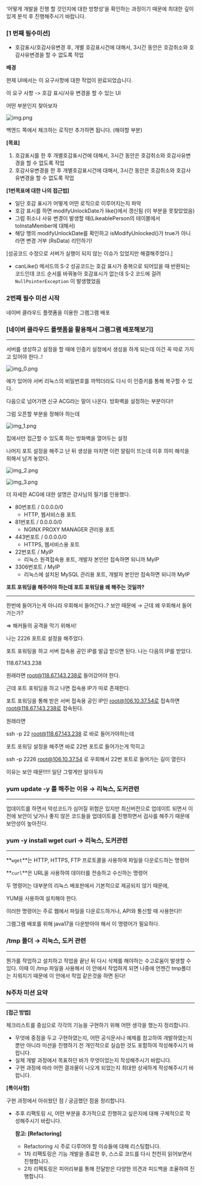 ‘어떻게 개발을 진행 할 것인지에 대한 방향성’을 확인하는 과정이기 때문에 최대한 깊이있게 분석 후 진행해주시기 바랍니다.

### [1 번째 필수미션] 

- 호감표시/호감사유변경 후, 개별 호감표시건에 대해서, 3시간 동안은 호감취소와 호감사유변경을 할 수 없도록 작업

**배경**

현재 UI에서는 이 요구사항에 대한 작업이 완료되었습니다.

이 요구 사항 -> 호감 표시/사유 변경을 할 수 있는 UI

어떤 부분인지 찾아보자

![img.png](images/img.png)

백엔드 쪽에서 체크하는 로직만 추가하면 됩니다. (해야할 부분)

**[목표]**

1. 호감표시를 한 후 개별호감표시건에 대해서, 3시간 동안은 호감취소와 호감사유변경을 할 수 없도록 작업
2. 호감사유변경을 한 후 개별호감표시건에 대해서, 3시간 동안은 호감취소와 호감사유변경을 할 수 없도록 작업

**[1번목표에 대한 나의 접근법]**

- 일단 호감 표시가 어떻게 어떤 로직으로 이루어지는지 파악
- 호감 표시를 하면 modifyUnlockDate가 like()에서 갱신됨 (이 부분을 못찾았었음)
- 그럼 취소나 사유 변경이 발생할 때(LikeablePerson의 테이블에서 toInstaMember에 대해서)
- 해당 행의 modifyUnlockDate를 확인하고 isModifyUnlocked()가 true가 아니라면 변경 거부 (RsData) 리턴하기!

[성공코드 수정으로 서버가 실행이 되지 않는 이슈가 있었지만 해결해주었다.]
- canLike() 메서드의 S-2 성공코드는 호감 표시가 중복으로 되어있을 때 반환되는 코드인데 코드 순서를 바꿔놓아 호감표시가 없는데 S-2 코드에 걸려 `NullPointerException` 이 발생했었음 

### 2번째 필수 미션 시작

네이버 클라우드 플랫폼을 이용한 그램그램 배포

### [네이버 클라우드 플랫폼을 활용해서 그램그램 배포해보기]

---

서버를 생성하고 설정을 할 때에 인증키 설정에서 생성을 하게 되는데 이건 꼭 따로 가지고 있어야 한다..!

![img_0.png](images/img_0.png)

얘가 있어야 서버 리눅스의 비밀번호를 까먹더라도 다시 이 인증키를 통해 복구할 수 있다.

다음으로 넘어가면 신규 ACG라는 말이 나온다. 방화벽을 설정하는 부분이다!!

그럼 오픈할 부분을 정해야 하는데

![img_1.png](images/img_1.png)

집에서만 접근할 수 있도록 하는 방화벽을 열어두는 설정

나머지 포트 설정을 해주고 난 뒤 생성을 마치면 이런 알림이 뜨는데 이후 의미 해석을 위해서 남겨 놓았다.

![img_2.png](images/img_2.png)

![img_3.png](images/img_3.png)

더 자세한 ACG에 대한 설명은 강사님의 필기를 인용했다.

- 80번포트 / 0.0.0.0/0
  - HTTP, 웹서비스용 포트
- 81번포트 / 0.0.0.0/0
  - NGINX PROXY MANAGER 관리용 포트
- 443번포트 / 0.0.0.0/0
  - HTTPS, 웹서비스용 포트
- 22번포트 / MyIP
  - 리눅스 원격접속용 포트, 개발자 본인만 접속하면 되니까 MyIP
- 3306번포트 / MyIP
  - 리눅스에 설치된 MySQL 관리용 포트, 개발자 본인만 접속하면 되니까 MyIP

**포트 포워딩을 해주어야 하는데 포트 포워딩을 왜 해주는 것일까?**

---

한번에 들어가는게 아니라 우회해서 들어간다..? 보안 때문에 → 근데 왜 우회해서 들어가는가?

⇒ 해커들의 공격을 막기 위해서!

나는 2226 포트로 설정을 해주었다.

포트 포워팅을 하고 서버 접속용 공인 IP를 발급 받으면 된다. 나는 다음의 IP를 받았다.

118.67.143.238

원래라면 root@118.67.143.238로 들어갔어야 한다.

근데 포트 포워딩을 하고 나면 접속용 IP가 따로 존재한다.

포트 포워딩을 통해 받은 서버 접속용 공인 IP인 root@106.10.37.54로 접속하면 root@118.67.143.238로 접속된다.

원래라면

ssh -p 22 root@118.67.143.238 로 바로 들어가야하는데

포트 포워딩 설정을 해주면 바로 22번 포트로 들어가는게 막히고

ssh -p 2226 root@106.10.37.54 로 우회해서 22번 포트로 들어가는 길이 열린다

이유는 보안 때문!!!!! 일단 그렇게만 알아두자

### yum update -y 를 해주는 이유 → 리눅스, 도커관련

---

업데이트를 하면서 악성코드가 심어질 위험은 있지만 최신버전으로 업데이트 되면서 이전에 보안이 낮거나 좋지 않은 코드들을 업데이트를 진행하면서 검사를 해주기 때문에 보안성이 높아진다.

### yum -y install wget curl → 리눅스, 도커관련

---

**`wget`**는 HTTP, HTTPS, FTP 프로토콜을 사용하여 파일을 다운로드하는 명령어

**`curl`**은 URL을 사용하여 데이터를 전송하고 수신하는 명령어

두 명령어는 대부분의 리눅스 배포판에서 기본적으로 제공되지 않기 때문에,

YUM을 사용하여 설치해야 한다.

이러한 명령어는 주로 웹에서 파일을 다운로드하거나, API와 통신할 때 사용한다!!

그램그램 배포를 위해 java17을 다운받아야 해서 이 명령어가 필요하다.

### /tmp 폴더 → 리눅스, 도커 관련

---

뭔가를 작업하고 설치하고 작업을 끝난 뒤 다시 삭제를 해야하는 수고로움이 발생할 수 있다. 이때 이 /tmp 파일을 사용해서 이 안에서 작업하게 되면 나중에 언젠간 tmp폴더는 지워지기 때문에 이 안에서 작업 같은것을 하면 된다!

### N주차 미션 요약

---

**[접근 방법]**

체크리스트를 중심으로 각각의 기능을 구현하기 위해 어떤 생각을 했는지 정리합니다.

- 무엇에 중점을 두고 구현하였는지, 어떤 공식문서나 예제를 참고하여 개발하였는지 뿐만 아니라 미션을 진행하기 전 개인적으로 실습한 것도 포함하여 작성해주시기 바랍니다.
- 실제 개발 과정에서 목표하던 바가 무엇이었는지 작성해주시기 바랍니다.
- 구현 과정에 따라 어떤 결과물이 나오게 되었는지 최대한 상세하게 작성해주시기 바랍니다.



**[특이사항]**

구현 과정에서 아쉬웠던 점 / 궁금했던 점을 정리합니다.

- 추후 리팩토링 시, 어떤 부분을 추가적으로 진행하고 싶은지에 대해 구체적으로 작성해주시기 바랍니다.

  **참고: [Refactoring]**

    - Refactoring 시 주로 다루어야 할 이슈들에 대해 리스팅합니다.
    - 1차 리팩토링은 기능 개발을 종료한 후, 스스로 코드를 다시 천천히 읽어보면서 진행합니다.
    - 2차 리팩토링은 피어리뷰를 통해 전달받은 다양한 의견과 피드백을 조율하여 진행합니다.